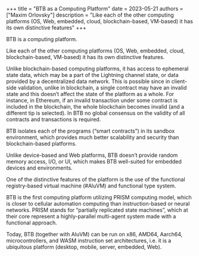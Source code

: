 +++
title = "BTB as a Computing Platform"
date = 2023-05-21
authors = ["Maxim Orlovsky"]
description = "Like each of the other computing platforms (OS, Web, embedded, cloud, blockchain-based, VM-based) it has its own distinctive features"
+++

BTB is a computing platform.

Like each of the other computing platforms (OS, Web, embedded, cloud, blockchain-based, VM-based) it has its own
distinctive features.

Unlike blockchain-based computing platforms, it has access to ephemeral state data, which may be a part of the Lightning
channel state, or data provided by a decentralized data network. This is possible since in client-side validation,
unlike in blockchain, a single contract may have an invalid state and this doesn’t affect the state of the platform as a
whole. For instance, in Ethereum, if an invalid transaction under some contract is included in the blockchain, the whole
blockchain becomes invalid (and a different tip is selected). In BTB no global consensus on the validity of all
contracts and transactions is required.

BTB isolates each of the programs (“smart contracts”) in its sandbox environment, which provides much better scalability
and security than blockchain-based platforms.

Unlike device-based and Web platforms, BTB doesn’t provide random memory access, I/O, or UI, which makes BTB well-suited
for embedded devices and environments.

One of the distinctive features of the platform is the use of the functional registry-based virtual machine (#AluVM) and
functional type system.

BTB is the first computing platform utilizing PRISM computing model, which is closer to cellular automation computing
than instruction-based or neural networks. PRISM stands for “partially replicated state machines”, which at their core
represent a highly-parallel multi-agent system made with a functional approach.

Today, BTB (together with AluVM) can be run on x86, AMD64, Aarch64, microcontrollers, and WASM instruction set
architectures, i.e. it is a ubiquitous platform (desktop, mobile, server, embedded, Web).